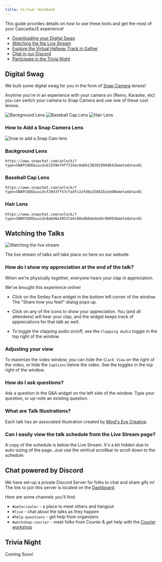 ```yaml
---
title: Virtual Handbook
---
```

This guide provides details on how to use these tools and get the most of your CascadiaJS experience!

- [Downloading your Digital Swag](#digital-swag)
- [Watching the the Live Stream](#watching-the-talks)
- [Explore the Virtual Hallway Track in Gather](/conf/gather)
- [Chat in our Discord](#chat-powered-by-discord)
- [Participate in the Trivia Night](#trivia-night)

## Digital Swag

We built some digital swag for you in the form of [Snap Camera](https://snapcamera.snapchat.com/) lenses!

Anytime you're in an experience with your camera on (Remo, Karaoke, etc) you can switch your camera to Snap Camera and use one of these cool lenses.

![Background Lens](/images/conf/lens-background.jpg) ![Baseball Cap Lens](/images/conf/lens-baseball-cap.jpg) ![Hair Lens](/images/conf/lens-hair.jpg)

### How to Add a Snap Camera Lens

![how to add a Snap Cam lens](/images/conf/lens-howto.gif)

### Background Lens

`https://www.snapchat.com/unlock/?type=SNAPCODE&uuid=b1559e79ff724ac0abb138282994d642&metadata=01`

### Baseball Cap Lens

`https://www.snapchat.com/unlock/?type=SNAPCODE&uuid=f29d3ff57cfa4fc2afd0a15681b1edd0&metadata=01`

### Hair Lens

`https://www.snapchat.com/unlock/?type=SNAPCODE&uuid=8a640a39537a4c88adb64eded4c96093&metadata=01`


## Watching the Talks

![Watching the live stream](/images/conf/watch-stream.png)

The live stream of talks will take place on here on our website.

### How do I show my appreciation at the end of the talk?

When we're physically together, everyone hears your clap in appreciation.

We've brought this experience online!

* Click on the Smiley Face widget in the bottom left corner of the window. The "Share how you feel!" dialog pops up.

* Click on any of the icons to show your appreciation. You (and all attendees) will hear your clap, and the widget keeps track of appreciations for that talk as well.

* To toggle the clapping audio on/off, see the `Clapping Audio` toggle in the top right of the window.

### Adjusting your view

To maximize the video window, you can hide the `Slack View` on the right of the video, or hide the `Captions` below the video. See the toggles in the top right of the window.

### How do I ask questions?

Ask a question in the Q&A widget on the left side of the window. Type your question, or up-vote an existing question.

### What are Talk Illustrations?

Each talk has an associated illustration created by [Mind's Eye Creative](https://www.mindseyecreative.ca).

### Can I easily view the talk schedule from the Live Stream page?

A copy of the schedule is below the Live Stream. It's a bit hidden due to auto-sizing of the page. Just use the vertical scrollbar to scroll down to the schedule.



## Chat powered by Discord

We have set-up a private Discord Server for folks to chat and share gifs in! The link to join this server is located on the [Dashboard](/home/dashboard).

Here are some channels you'll find:

- `#watercooler` - a place to meet others and hangout
- `#live` - chat about the talks as they happen
- `#help-questions` - get help from organizers
- `#workshop-courier` - meet folks from Courier & get help with the [Courier workshop](/workshops/courier)

## Trivia Night

Coming Soon!
